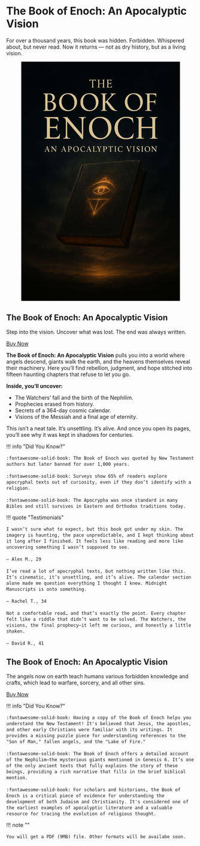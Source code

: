 # The Book of Enoch: An Apocalyptic Vision

For over a thousand years, this book was hidden. Forbidden. Whispered about, but never read. Now it returns — not as dry history, but as a living vision.

  <section class="book-hero" aria-label="The Book of Enoch: An Apocalyptic Vision">
  <figure class="thumb">
    <!-- go UP one level from /thebookofenoch/ to /  -->
    <img src="../assets/Cover.png" alt="The Book of Enoch cover" loading="lazy">
  </figure>

  <h1 class="book-title">The Book of Enoch: An Apocalyptic Vision</h1>
  <p class="book-desc">Step into the vision. Uncover what was lost. The end was always written.</p>

  <div class="buy-wrap">
    <a href="https://payhip.com/b/GlBx7"
       class="payhip-buy-button"
       data-theme="green"
       data-product="GlBx7">Buy Now</a>
  </div>
</section>

**The Book of Enoch: An Apocalyptic Vision** pulls you into a world where angels descend, giants walk the earth, and the heavens themselves reveal their machinery. Here you’ll find rebellion, judgment, and hope stitched into fifteen haunting chapters that refuse to let you go.

**Inside, you’ll uncover:**

- The Watchers’ fall and the birth of the Nephilim.
- Prophecies erased from history.
- Secrets of a 364-day cosmic calendar.
- Visions of the Messiah and a final age of eternity.

This isn’t a neat tale. It’s unsettling. It’s alive. And once you open its pages, you’ll see why it was kept in shadows for centuries.

!!! info "Did You Know?"

    :fontawesome-solid-book: The Book of Enoch was quoted by New Testament authors but later banned for over 1,000 years.

    :fontawesome-solid-book: Surveys show 65% of readers explore apocryphal texts out of curiosity, even if they don’t identify with a religion.

    :fontawesome-solid-book: The Apocrypha was once standard in many Bibles and still survives in Eastern and Orthodox traditions today.

!!! quote "Testimonials"

    I wasn’t sure what to expect, but this book got under my skin. The imagery is haunting, the pace unpredictable, and I kept thinking about it long after I finished. It feels less like reading and more like uncovering something I wasn’t supposed to see.

    — Alex M., 29

    I’ve read a lot of apocryphal texts, but nothing written like this. It’s cinematic, it’s unsettling, and it’s alive. The calendar section alone made me question everything I thought I knew. Midnight Manuscripts is onto something.

    — Rachel T., 34

    Not a comfortable read… and that’s exactly the point. Every chapter felt like a riddle that didn’t want to be solved. The Watchers, the visions, the final prophecy—it left me curious, and honestly a little shaken.

    — David R., 41

<section class="book-hero" aria-label="The Book of Enoch: An Apocalyptic Vision">

<h1 class="book-title">The Book of Enoch: An Apocalyptic Vision</h1>
  <p class="book-desc">The angels now on earth teach humans various forbidden knowledge and crafts, which lead to warfare, sorcery, and all other sins. </p>
  <div class="buy-wrap">
    <a href="https://payhip.com/b/GlBx7"
       class="payhip-buy-button"
       data-theme="green"
       data-product="GlBx7">Buy Now</a>
  </div>
</section>

!!! info "Did You Know?"

    :fontawesome-solid-book: Having a copy of the Book of Enoch helps you understand the New Testament! It's believed that Jesus, the apostles, and other early Christians were familiar with its writings. It provides a missing puzzle piece for understanding references to the "Son of Man," fallen angels, and the "Lake of Fire."

    :fontawesome-solid-book: The Book of Enoch offers a detailed account of the Nephilim—the mysterious giants mentioned in Genesis 6. It’s one of the only ancient texts that fully explains the story of these beings, providing a rich narrative that fills in the brief biblical mention.

    :fontawesome-solid-book: For scholars and historians, the Book of Enoch is a critical piece of evidence for understanding the development of both Judaism and Christianity. It's considered one of the earliest examples of apocalyptic literature and a valuable resource for tracing the evolution of religious thought.

!!! note ""

    You will get a PDF (9MB) file. Other formats will be availabe soon.
